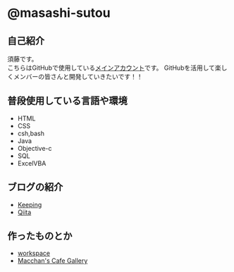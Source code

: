 # @masashi-sutou

## 自己紹介

須藤です。  
こちらはGitHubで使用している[メインアカウント](https://github.com/masashi-sutou)です。
GitHubを活用して楽しくメンバーの皆さんと開発していきたいです！！

## 普段使用している言語や環境

- HTML
- CSS
- csh,bash
- Java
- Objective-c
- SQL
- ExcelVBA

## ブログの紹介

- [Keeping](http://keepingblog.net/)
- [Qiita](http://qiita.com/masashi-sutou/stock)

## 作ったものとか

- [workspace](http://keepingblog.net/workspace_menu/)
- [Macchan's Cafe Gallery](http://keepingblog.net/workspace/macchan_cafe_gallery/index.html)
